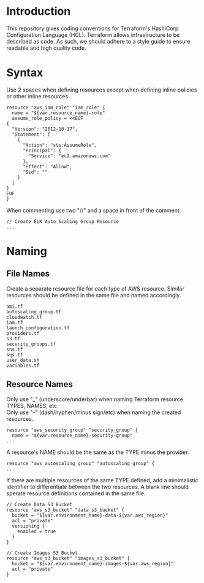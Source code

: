 # Introduction

This repository gives coding conventions for Terraform's HashiCorp Configuration Language (HCL). Terraform allows infrastructure to be described as code. As such, we should adhere to a style guide to ensure readable and high quality code.

# Syntax

Use 2 spaces when defining resources except when defining inline policies or other inline resources.


```
resource "aws_iam_role" "iam_role" {
  name = "${var.resource_name}-role"
  assume_role_policy = <<EOF
{
  "Version": "2012-10-17",
  "Statement": [
    {
      "Action": "sts:AssumeRole",
      "Principal": {
        "Service": "ec2.amazonaws.com"
      },
      "Effect": "Allow",
      "Sid": ""
    }
  ]
}
EOF
}
```


When commenting use two "//" and a space in front of the comment.

```
// Create ELK Auto Scaling Group Resource
...
```

# Naming

## File Names

Create a separate resource file for each type of AWS resource. Similar resources should be defined in the same file and named accordingly.

```
ami.tf
autoscaling_group.tf
cloudwatch.tf
iam.tf
launch_configuration.tf
providers.tf
s3.tf
security_groups.tf
sns.tf
sqs.tf
user_data.sh
variables.tf
```

## Resource Names

Only use "\_" (underscore/underbar) when naming Terraform resource TYPES, NAMES, etc  
Only use "-" (dash/hyphen/minus sign/etc) when naming the created resources.

```
resource "aws_security_group" "security_group" {
  name = "${var.resource_name}-security-group"
...
```

A resource's NAME should be the same as the TYPE minus the provider.

```
resource "aws_autoscaling_group" "autoscaling_group" {
...
```

If there are multiple resources of the same TYPE defined, add a minimalistic identifier to differentiate between the two resources. A blank line should sperate resource definitions contained in the same file.

```
// Create Data S3 Bucket
resource "aws_s3_bucket" "data_s3_bucket" {
  bucket = "${var.environment_name}-data-${var.aws_region}"
  acl = "private"
  versioning {
    enabled = true
  }
}

// Create Images S3 Bucket
resource "aws_s3_bucket" "images_s3_bucket" {
  bucket = "${var.environment_name}-images-${var.aws_region}"
  acl = "private"
}
```
